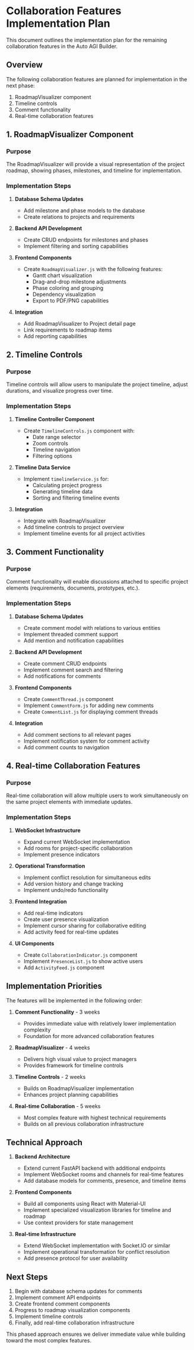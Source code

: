 # Collaboration Features Implementation Plan

This document outlines the implementation plan for the remaining collaboration features in the Auto AGI Builder.

## Overview

The following collaboration features are planned for implementation in the next phase:

1. RoadmapVisualizer component
2. Timeline controls
3. Comment functionality
4. Real-time collaboration features

## 1. RoadmapVisualizer Component

### Purpose
The RoadmapVisualizer will provide a visual representation of the project roadmap, showing phases, milestones, and timeline for implementation.

### Implementation Steps
1. **Database Schema Updates**
   - Add milestone and phase models to the database
   - Create relations to projects and requirements

2. **Backend API Development**
   - Create CRUD endpoints for milestones and phases
   - Implement filtering and sorting capabilities

3. **Frontend Components**
   - Create `RoadmapVisualizer.js` with the following features:
     - Gantt chart visualization
     - Drag-and-drop milestone adjustments
     - Phase coloring and grouping
     - Dependency visualization
     - Export to PDF/PNG capabilities

4. **Integration**
   - Add RoadmapVisualizer to Project detail page
   - Link requirements to roadmap items
   - Add reporting capabilities

## 2. Timeline Controls

### Purpose
Timeline controls will allow users to manipulate the project timeline, adjust durations, and visualize progress over time.

### Implementation Steps
1. **Timeline Controller Component**
   - Create `TimelineControls.js` component with:
     - Date range selector
     - Zoom controls
     - Timeline navigation
     - Filtering options

2. **Timeline Data Service**
   - Implement `timelineService.js` for:
     - Calculating project progress
     - Generating timeline data
     - Sorting and filtering timeline events

3. **Integration**
   - Integrate with RoadmapVisualizer
   - Add timeline controls to project overview
   - Implement timeline events for all project activities

## 3. Comment Functionality

### Purpose
Comment functionality will enable discussions attached to specific project elements (requirements, documents, prototypes, etc.).

### Implementation Steps
1. **Database Schema Updates**
   - Create comment model with relations to various entities
   - Implement threaded comment support
   - Add mention and notification capabilities

2. **Backend API Development**
   - Create comment CRUD endpoints
   - Implement comment search and filtering
   - Add notifications for comments

3. **Frontend Components**
   - Create `CommentThread.js` component
   - Implement `CommentForm.js` for adding new comments
   - Create `CommentList.js` for displaying comment threads

4. **Integration**
   - Add comment sections to all relevant pages
   - Implement notification system for comment activity
   - Add comment counts to navigation

## 4. Real-time Collaboration Features

### Purpose
Real-time collaboration will allow multiple users to work simultaneously on the same project elements with immediate updates.

### Implementation Steps
1. **WebSocket Infrastructure**
   - Expand current WebSocket implementation
   - Add rooms for project-specific collaboration
   - Implement presence indicators

2. **Operational Transformation**
   - Implement conflict resolution for simultaneous edits
   - Add version history and change tracking
   - Implement undo/redo functionality

3. **Frontend Integration**
   - Add real-time indicators
   - Create user presence visualization
   - Implement cursor sharing for collaborative editing
   - Add activity feed for real-time updates

4. **UI Components**
   - Create `CollaborationIndicator.js` component
   - Implement `PresenceList.js` to show active users
   - Add `ActivityFeed.js` component

## Implementation Priorities

The features will be implemented in the following order:

1. **Comment Functionality** - 3 weeks
   - Provides immediate value with relatively lower implementation complexity
   - Foundation for more advanced collaboration features

2. **RoadmapVisualizer** - 4 weeks
   - Delivers high visual value to project managers
   - Provides framework for timeline controls

3. **Timeline Controls** - 2 weeks
   - Builds on RoadmapVisualizer implementation
   - Enhances project planning capabilities

4. **Real-time Collaboration** - 5 weeks
   - Most complex feature with highest technical requirements
   - Builds on all previous collaboration infrastructure

## Technical Approach

1. **Backend Architecture**
   - Extend current FastAPI backend with additional endpoints
   - Implement WebSocket rooms and channels for real-time features
   - Add database models for comments, presence, and timeline items

2. **Frontend Components**
   - Build all components using React with Material-UI
   - Implement specialized visualization libraries for timeline and roadmap
   - Use context providers for state management

3. **Real-time Infrastructure**
   - Extend WebSocket implementation with Socket.IO or similar
   - Implement operational transformation for conflict resolution
   - Add presence protocol for user availability

## Next Steps

1. Begin with database schema updates for comments
2. Implement comment API endpoints
3. Create frontend comment components
4. Progress to roadmap visualization components
5. Implement timeline controls
6. Finally, add real-time collaboration infrastructure

This phased approach ensures we deliver immediate value while building toward the most complex features.
